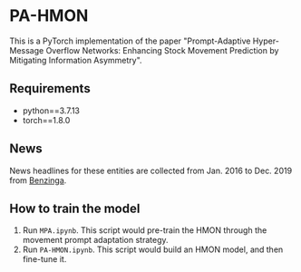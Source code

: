 # PA-HMON

This is a PyTorch implementation of the paper "Prompt-Adaptive Hyper-Message Overflow Networks: Enhancing Stock Movement Prediction by Mitigating Information Asymmetry".

## Requirements
* python==3.7.13
* torch==1.8.0

## News
News headlines for these entities are collected from Jan. 2016 to Dec. 2019 from [Benzinga](https://github.com/Benzinga/benzinga-python-client).

## How to train the model
1. Run `MPA.ipynb`.
This script would pre-train the HMON through the movement prompt adaptation strategy.
2. Run `PA-HMON.ipynb`.
This script would build an HMON model, and then fine-tune it.
